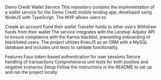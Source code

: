 Demo Credit Wallet Service
This repository contains the implementation of a wallet service for the Demo Credit mobile lending app, developed using NodeJS with TypeScript. The MVP allows users to:

Create an account
Fund their wallet
Transfer funds to other users
Withdraw funds from their wallet
The service integrates with the Lendsqr Adjutor API to ensure compliance with the Karma blacklist, preventing onboarding of blacklisted users. The project utilizes KnexJS as an ORM with a MySQL database and includes unit tests to validate functionality.

Features
Faux token-based authentication for user sessions
Secure handling of transactions
Comprehensive unit tests for both positive and negative scenarios
Setup
Follow the instructions in the README to set up and run the project locally.
